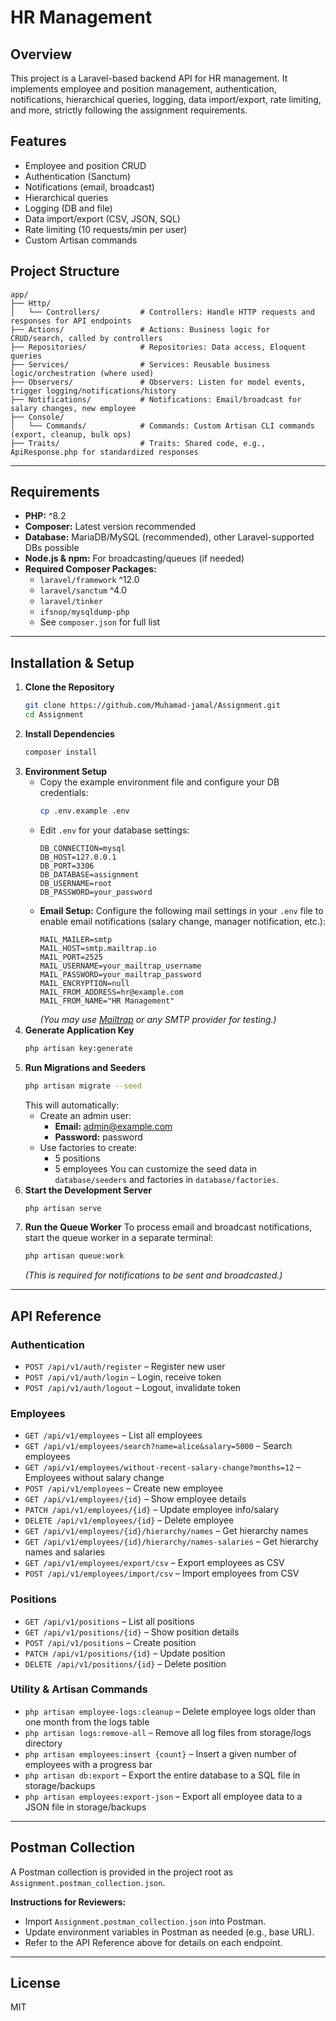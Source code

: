 
# HR Management

## Overview
This project is a Laravel-based backend API for HR management. It implements employee and position management, authentication, notifications, hierarchical queries, logging, data import/export, rate limiting, and more, strictly following the assignment requirements.

## Features
- Employee and position CRUD
- Authentication (Sanctum)
- Notifications (email, broadcast)
- Hierarchical queries
- Logging (DB and file)
- Data import/export (CSV, JSON, SQL)
- Rate limiting (10 requests/min per user)
- Custom Artisan commands

## Project Structure
```text
app/
├── Http/
│   └── Controllers/         # Controllers: Handle HTTP requests and responses for API endpoints
├── Actions/                 # Actions: Business logic for CRUD/search, called by controllers
├── Repositories/            # Repositories: Data access, Eloquent queries
├── Services/                # Services: Reusable business logic/orchestration (where used)
├── Observers/               # Observers: Listen for model events, trigger logging/notifications/history
├── Notifications/           # Notifications: Email/broadcast for salary changes, new employee
├── Console/
│   └── Commands/            # Commands: Custom Artisan CLI commands (export, cleanup, bulk ops)
├── Traits/                  # Traits: Shared code, e.g., ApiResponse.php for standardized responses
```

---
## Requirements
- **PHP:** ^8.2
- **Composer:** Latest version recommended
- **Database:** MariaDB/MySQL (recommended), other Laravel-supported DBs possible
- **Node.js & npm:** For broadcasting/queues (if needed)
- **Required Composer Packages:**
  - `laravel/framework` ^12.0
  - `laravel/sanctum` ^4.0
  - `laravel/tinker`
  - `ifsnop/mysqldump-php`
  - See `composer.json` for full list

---
## Installation & Setup
1. **Clone the Repository**
   ```bash
   git clone https://github.com/Muhamad-jamal/Assignment.git
   cd Assignment
   ```
2. **Install Dependencies**
   ```bash
   composer install
   ```
3. **Environment Setup**
   - Copy the example environment file and configure your DB credentials:
     ```bash
     cp .env.example .env
     ```
   - Edit `.env` for your database settings:
     ```
     DB_CONNECTION=mysql
     DB_HOST=127.0.0.1
     DB_PORT=3306
     DB_DATABASE=assignment
     DB_USERNAME=root
     DB_PASSWORD=your_password
     ```
   - **Email Setup:**
     Configure the following mail settings in your `.env` file to enable email notifications (salary change, manager notification, etc.):
     ```
     MAIL_MAILER=smtp
     MAIL_HOST=smtp.mailtrap.io
     MAIL_PORT=2525
     MAIL_USERNAME=your_mailtrap_username
     MAIL_PASSWORD=your_mailtrap_password
     MAIL_ENCRYPTION=null
     MAIL_FROM_ADDRESS=hr@example.com
     MAIL_FROM_NAME="HR Management"
     ```
     *(You may use [Mailtrap](https://mailtrap.io/) or any SMTP provider for testing.)*
4. **Generate Application Key**
   ```bash
   php artisan key:generate
   ```
5. **Run Migrations and Seeders**
   ```bash
   php artisan migrate --seed
   ```
   This will automatically:
   - Create an admin user:
      - **Email:** admin@example.com
      - **Password:** password
   - Use factories to create:
      - 5 positions
      - 5 employees
   You can customize the seed data in `database/seeders` and factories in `database/factories`.
6. **Start the Development Server**
   ```bash
   php artisan serve
   ```
7. **Run the Queue Worker**
   To process email and broadcast notifications, start the queue worker in a separate terminal:
   ```bash
   php artisan queue:work
   ```
   *(This is required for notifications to be sent and broadcasted.)*

---
## API Reference
### Authentication
- `POST /api/v1/auth/register` – Register new user
- `POST /api/v1/auth/login` – Login, receive token
- `POST /api/v1/auth/logout` – Logout, invalidate token

### Employees
- `GET /api/v1/employees` – List all employees
- `GET /api/v1/employees/search?name=alice&salary=5000` – Search employees
- `GET /api/v1/employees/without-recent-salary-change?months=12` – Employees without salary change
- `POST /api/v1/employees` – Create new employee
- `GET /api/v1/employees/{id}` – Show employee details
- `PATCH /api/v1/employees/{id}` – Update employee info/salary
- `DELETE /api/v1/employees/{id}` – Delete employee
- `GET /api/v1/employees/{id}/hierarchy/names` – Get hierarchy names
- `GET /api/v1/employees/{id}/hierarchy/names-salaries` – Get hierarchy names and salaries
- `GET /api/v1/employees/export/csv` – Export employees as CSV
- `POST /api/v1/employees/import/csv` – Import employees from CSV

### Positions
- `GET /api/v1/positions` – List all positions
- `GET /api/v1/positions/{id}` – Show position details
- `POST /api/v1/positions` – Create position
- `PATCH /api/v1/positions/{id}` – Update position
- `DELETE /api/v1/positions/{id}` – Delete position

### Utility & Artisan Commands
- `php artisan employee-logs:cleanup` – Delete employee logs older than one month from the logs table
- `php artisan logs:remove-all` – Remove all log files from storage/logs directory
- `php artisan employees:insert {count}` – Insert a given number of employees with a progress bar
- `php artisan db:export` – Export the entire database to a SQL file in storage/backups
- `php artisan employees:export-json` – Export all employee data to a JSON file in storage/backups

---
## Postman Collection
A Postman collection is provided in the project root as `Assignment.postman_collection.json`.

**Instructions for Reviewers:**
- Import `Assignment.postman_collection.json` into Postman.
- Update environment variables in Postman as needed (e.g., base URL).
- Refer to the API Reference above for details on each endpoint.

---
## License
MIT
